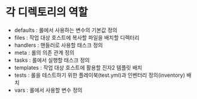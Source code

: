 # 각 디렉토리의 역할

* defaults : 롤에서 사용하는 변수의 기본값 정의
* files : 작업 대상 호스트에 복사할 파일을 배치할 디렉터리
* handlers : 핸들러로 사용할 태스크 정의
* meta : 롤의 의존 관계 정의
* tasks : 롤에서 실행할 태스크 정의
* templates : 작업 대상 호스트에 활용할 진자2 템플릿 배치
* tests : 롤을 테스트하기 위한 플레이북(test.yml)과 인벤터리 정의(inventory) 배치
* vars : 롤에서 사용할 변수 정의
